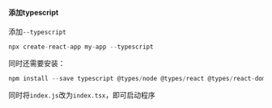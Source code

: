 #### 添加typescript

添加`--typescript`

~~~js
npx create-react-app my-app --typescript
~~~

同时还需要安装：

~~~js
npm install --save typescript @types/node @types/react @types/react-dom @types/react-router @types/redux @types/react-redux @types/jest
~~~

同时将`index.js`改为`index.tsx`，即可启动程序